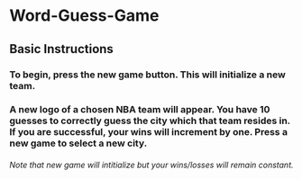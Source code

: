 # Word-Guess-Game

## Basic Instructions

### To begin, press the new game button. This will initialize a new team.
### A new logo of a chosen NBA team will appear. You have 10 guesses to correctly guess the city which that team resides in. If you are successful, your wins will increment by one. Press a new game to select a new city. 

###### Note that new game will intitialize but your wins/losses will remain constant.